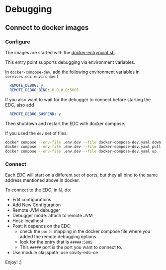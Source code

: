 # Debugging

## Connect to docker images

### Configure

The images are started with the [docker-entrypoint.sh](../../launchers/docker-entrypoint.sh).

This entry point supports debugging via environment variables.

In `docker-compose-dev`, add the following environment variables in `services.edc.environment`

```yaml
  REMOTE_DEBUG: y
  REMOTE_DEBUG_BIND: 0.0.0.0:5005
```

If you also want to wait for the debugger to connect before starting the EDC, also add

```yaml
  REMOTE_DEBUG_SUSPEND: y
```

Then shutdown and restart the EDC with docker compose.

If you used the `dev` set of files:

```bash
docker compose --env-file .env.dev --file docker-compose-dev.yaml down
docker compose --env-file .env.dev --file docker-compose-dev.yaml pull
docker compose --env-file .env.dev --file docker-compose-dev.yaml up
```

### Connect

Each EDC will start on a different set of ports, but they all bind to the same address mentioned above in docker.

To connect to the EDC, in IJ, do:

* Edit configurations
* Add New Configuration
* Remote JVM debugger
* Debugger mode: attach to remote JVM
* Host: localhost
* Post: it depends on the EDC:
  * check the `ports` mapping in the docker compose file where you added the remote debugging options
  * look for the entry that is `#####:5005`
  * This `#####` port is the port you want to connect to. 
* Use module classpath: use sovity-edc-ce

Enjoy! :)
